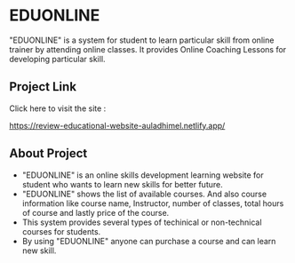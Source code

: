 # EDUONLINE 

"EDUONLINE" is a system for student to learn particular skill from online trainer by attending online classes. It provides Online Coaching Lessons for developing particular skill.

## Project Link

Click here to visit the site : 

https://review-educational-website-auladhimel.netlify.app/
## About Project

- "EDUONLINE" is an online skills development learning website for student who wants to learn new skills for better future.
- "EDUONLINE" shows the list of available courses. And also course information like course name, Instructor, number of classes, total hours of course and lastly price of the course.
- This system provides several types of techinical or non-technical courses for students.
- By using "EDUONLINE" anyone can purchase a course and can learn new skill.
